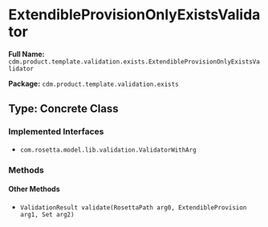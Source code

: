 # ExtendibleProvisionOnlyExistsValidator

**Full Name:** `cdm.product.template.validation.exists.ExtendibleProvisionOnlyExistsValidator`

**Package:** `cdm.product.template.validation.exists`

## Type: Concrete Class

### Implemented Interfaces

- `com.rosetta.model.lib.validation.ValidatorWithArg`

### Methods

#### Other Methods

- `ValidationResult validate(RosettaPath arg0, ExtendibleProvision arg1, Set arg2)`

